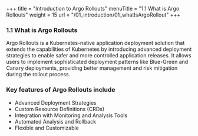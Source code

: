 +++
title = "Introduction to Argo Rollouts"
menuTitle = "1.1 What is Argo Rollouts"
weight = 15
url = "/01_introduction/01_whatIsArgoRollout"
+++

### 1.1 What is Argo Rollouts
<link rel="stylesheet" href="/css/custom.css">
<p id="main-text">Argo Rollouts is a Kubernetes-native application deployment solution that extends the capabilities of Kubernetes by introducing advanced deployment strategies to enable safer and more controlled application releases. It allows users to implement sophisticated deployment patterns like Blue-Green and Canary deployments, providing better management and risk mitigation during the rollout process.</p>

### Key features of Argo Rollouts include
* Advanced Deployment Strategies
* Custom Resource Definitions (CRDs)
* Integration with Monitoring and Analysis Tools
* Automated Analysis and Rollback
* Flexible and Customizable

<!-- {{% notice tip %}}
Uygulamanın öne çıkan özellikleri
{{% /notice %}} -->